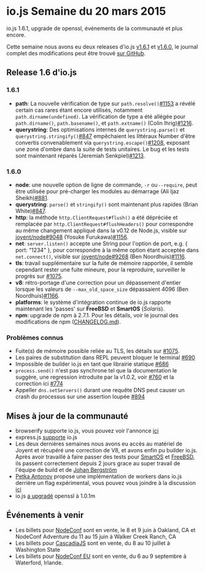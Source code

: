 # io.js Semaine du 20 mars 2015

io.js 1.6.1, upgrade de openssl, événements de la communauté et plus encore.

Cette semaine nous avons eu deux releases d'io.js [v1.6.1](https://iojs.org/dist/v1.6.1/) et [v1.6.0](https://iojs.org/dist/v1.6.0/), le journal complet des modifications peut être trouvé [sur GitHub](https://github.com/iojs/io.js/blob/v1.x/CHANGELOG.md).

## Release 1.6 d'io.js

### 1.6.1

*   **path**: La nouvelle vérification de type sur `path.resolve()`[#1153](https://github.com/iojs/io.js/pull/1153) a révélé certain cas rares étant encore utilisés, notamment `path.dirname(undefined)`. La vérification de type a été allégée pour `path.dirname()`, `path.basename()`, et `path.extname()` (Colin Ihrig)[#1216](https://github.com/iojs/io.js/pull/1216).
*   **querystring**: Des optimisations internes de `querystring.parse()` et `querystring.stringify()`[#847](https://github.com/iojs/io.js/pull/847) empêchaient les littéraux Number d'être convertis convenablement via `querystring.escape()`[#1208](https://github.com/iojs/io.js/issues/1208), exposant une zone d'ombre dans la suite de tests unitaires. Le bug et les tests sont maintenant réparés (Jeremiah Senkpiel)[#1213](https://github.com/iojs/io.js/pull/1213).

### 1.6.0

*   **node**: une nouvelle option de ligne de commande, `-r` ou `--require`, peut être utilisée pour pré-charger les modules au démarrage (Ali Ijaz Sheikh)[#881](https://github.com/iojs/io.js/pull/881).
*   **querystring**: `parse()` et `stringify()` sont maintenant plus rapides (Brian White)[#847](https://github.com/iojs/io.js/pull/847).
*   **http**: la méthode `http.ClientRequest#flush()` a été dépréciée et remplacée par `http.ClientRequest#flushHeaders()` pour correspondre au même changement appliqué dans la v0.12 de Node.js, visible sur [joyent/node#9048](https://github.com/joyent/node/pull/9048) (Yosuke Furukawa)[#1156](https://github.com/iojs/io.js/pull/1156).
*   **net**: `server.listen()` accepte une String pour l'option de port, e.g. { port: “1234" }, pour correspondre à la même option étant acceptée dans `net.connect()`, visible sur [joyent/node#9268](https://github.com/joyent/node/pull/9268) (Ben Noordhuis)[#1116](https://github.com/iojs/io.js/pull/1116).
*   **tls**: travail supplémentaire sur la fuite de mémoire rapportée, il semble cependant rester une fuite mineure, pour la reproduire, surveiller le progrès sur [#1075](https://github.com/iojs/io.js/issues/1075).
*   **v8**: rétro-portage d'une correction pour un dépassement d'entier lorsque les valeurs de `--max_old_space_size` dépassaient 4096 (Ben Noordhuis)[#1166](https://github.com/iojs/io.js/pull/1166).
*   **platforms**: le système d'intégration continue de io.js rapporte maintenant les 'passes' sur **FreeBSD** et **SmartOS** (_Solaris_).
*   **npm**: upgrade de npm à 2.7.1. Pour les détails, voir le journal des modifications de npm ([CHANGELOG.md](https://github.com/npm/npm/blob/master/CHANGELOG.md#v271-2015-03-05)).


### Problèmes connus

*   Fuite(s) de mémoire possible reliée au TLS, les détails sur [#1075](https://github.com/iojs/io.js/issues/1075).
*   Les paires de substitution dans REPL peuvent bloquer le terminal [#690](https://github.com/iojs/io.js/issues/690)
*   Impossible de builder io.js en tant que librairie statique [#686](https://github.com/iojs/io.js/issues/686)
*   `process.send()` n'est pas synchrone tel que la documentation le suggère, une regression introduite par la v1.0.2, voir [#760](https://github.com/iojs/io.js/issues/760) et la correction ici [#774](https://github.com/iojs/io.js/issues/774)
*   Appeller `dns.setServers()` durant une requête DNS peut causer un crash du processus sur une assertion loupée [#894](https://github.com/iojs/io.js/issues/894)

## Mises à jour de la communauté

*   browserify supporte io.js, vous pouvez voir l'annonce [ici](https://twitter.com/yosuke_furukawa/status/577150547850969088)
*   express.js [supporte](https://github.com/strongloop/express/commit/165660811aa9ba5f3733a7b033894f3d9a9c5e60) io.js
*   Les deux dernières semaines nous avons eu accès au matériel de Joyent et récupéré une correction de V8, et avons enfin pu builder io.js. Après avoir travaillé à faire passer des tests pour [SmartOS](https://github.com/iojs/build/pull/64) et [FreeBSD](https://github.com/iojs/io.js/pull/1167), ils passent correctement depuis 2 jours grace au super travail de l'équipe de build et de [Johan Bergström](https://github.com/jbergstroem)
*   [Petka Antonov](https://github.com/petkaantonov) propose une implémentation de workers dans io.js derrière un flag expérimental, vous pouvez vous joindre à la discussion [ici](https://github.com/iojs/io.js/pull/1159)
*   io.js [a upgradé](https://github.com/iojs/io.js/pull/1206) openssl à 1.0.1m


## Événements à venir

- Les billets pour [NodeConf](http://nodeconf.com/) sont en vente, le 8 et 9 juin à Oakland, CA et NodeConf Adventure du 11 au 15 juin à Walker Creek Ranch, CA
- Les billets pour [CascadiaJS](http://2015.cascadiajs.com/) sont en vente, du 8 au 10 juillet à Washington State
- Les billets pour [NodeConf EU](http://nodeconf.eu/) sont en vente, du 6 au 9 septembre à Waterford, Irlande.

